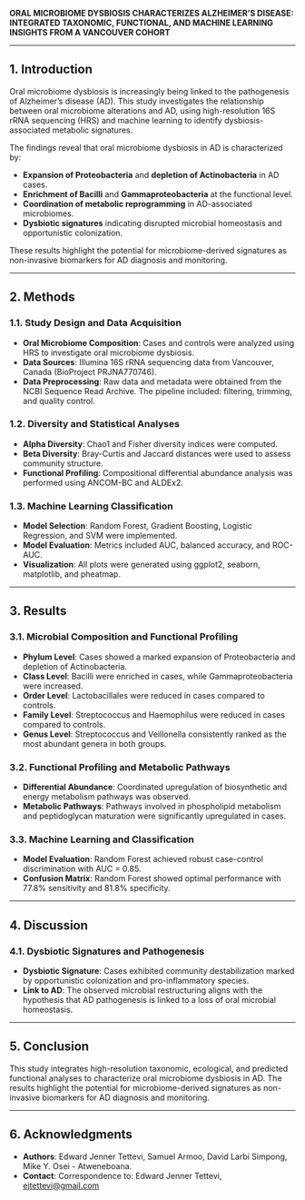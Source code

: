 ****ORAL MICROBIOME DYSBIOSIS CHARACTERIZES ALZHEIMER’S DISEASE: INTEGRATED TAXONOMIC, FUNCTIONAL, AND MACHINE LEARNING INSIGHTS FROM A VANCOUVER COHORT****

---

## **1. Introduction**

Oral microbiome dysbiosis is increasingly being linked to the pathogenesis of Alzheimer’s disease (AD). This study investigates the relationship between oral microbiome alterations and AD, using high-resolution 16S rRNA sequencing (HRS) and machine learning to identify dysbiosis-associated metabolic signatures.

The findings reveal that oral microbiome dysbiosis in AD is characterized by:

- **Expansion of Proteobacteria** and **depletion of Actinobacteria** in AD cases.
- **Enrichment of Bacilli** and **Gammaproteobacteria** at the functional level.
- **Coordination of metabolic reprogramming** in AD-associated microbiomes.
- **Dysbiotic signatures** indicating disrupted microbial homeostasis and opportunistic colonization.

These results highlight the potential for microbiome-derived signatures as non-invasive biomarkers for AD diagnosis and monitoring.

---

## **2. Methods**

### **1.1. Study Design and Data Acquisition**

- **Oral Microbiome Composition**: Cases and controls were analyzed using HRS to investigate oral microbiome dysbiosis.
- **Data Sources**: Illumina 16S rRNA sequencing data from Vancouver, Canada (BioProject PRJNA770746).
- **Data Preprocessing**: Raw data and metadata were obtained from the NCBI Sequence Read Archive. The pipeline included: filtering, trimming, and quality control.

### **1.2. Diversity and Statistical Analyses**

- **Alpha Diversity**: Chao1 and Fisher diversity indices were computed.
- **Beta Diversity**: Bray-Curtis and Jaccard distances were used to assess community structure.
- **Functional Profiling**: Compositional differential abundance analysis was performed using ANCOM-BC and ALDEx2.

### **1.3. Machine Learning Classification**

- **Model Selection**: Random Forest, Gradient Boosting, Logistic Regression, and SVM were implemented.
- **Model Evaluation**: Metrics included AUC, balanced accuracy, and ROC-AUC.
- **Visualization**: All plots were generated using ggplot2, seaborn, matplotlib, and pheatmap.

---

## **3. Results**

### **3.1. Microbial Composition and Functional Profiling**

- **Phylum Level**: Cases showed a marked expansion of Proteobacteria and depletion of Actinobacteria.
- **Class Level**: Bacilli were enriched in cases, while Gammaproteobacteria were increased.
- **Order Level**: Lactobacillales were reduced in cases compared to controls.
- **Family Level**: Streptococcus and Haemophilus were reduced in cases compared to controls.
- **Genus Level**: Streptococcus and Veillonella consistently ranked as the most abundant genera in both groups.

### **3.2. Functional Profiling and Metabolic Pathways**

- **Differential Abundance**: Coordinated upregulation of biosynthetic and energy metabolism pathways was observed.
- **Metabolic Pathways**: Pathways involved in phospholipid metabolism and peptidoglycan maturation were significantly upregulated in cases.

### **3.3. Machine Learning and Classification**

- **Model Evaluation**: Random Forest achieved robust case-control discrimination with AUC = 0.85.
- **Confusion Matrix**: Random Forest showed optimal performance with 77.8% sensitivity and 81.8% specificity.

---

## **4. Discussion**

### **4.1. Dysbiotic Signatures and Pathogenesis**

- **Dysbiotic Signature**: Cases exhibited community destabilization marked by opportunistic colonization and pro-inflammatory species.
- **Link to AD**: The observed microbial restructuring aligns with the hypothesis that AD pathogenesis is linked to a loss of oral microbial homeostasis.

---

## **5. Conclusion**

This study integrates high-resolution taxonomic, ecological, and predicted functional analyses to characterize oral microbiome dysbiosis in AD. The results highlight the potential for microbiome-derived signatures as non-invasive biomarkers for AD diagnosis and monitoring.

---

## **6. Acknowledgments**

- **Authors**: Edward Jenner Tettevi, Samuel Armoo, David Larbi Simpong, Mike Y. Osei - Atweneboana.
- **Contact**: Correspondence to: Edward Jenner Tettevi, ejtettevi@gmail.com


